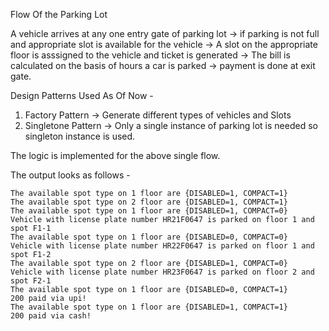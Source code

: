 Flow Of the Parking Lot 

A vehicle arrives at any one entry gate of parking lot -> if parking is not full and appropriate slot is available for the vehicle -> A slot on the appropriate floor is asssigned to the vehicle and ticket is generated -> The bill is calculated on the basis of hours a car is parked -> payment is done at exit gate.

Design Patterns Used As Of Now -

1) Factory Pattern -> Generate different types of vehicles and Slots
2) Singletone Pattern -> Only a single instance of parking lot is needed so singleton instance is used.

The logic is implemented for the above single flow. 

The output looks as follows - 
```
The available spot type on 1 floor are {DISABLED=1, COMPACT=1}
The available spot type on 2 floor are {DISABLED=1, COMPACT=1}
The available spot type on 1 floor are {DISABLED=1, COMPACT=0}
Vehicle with license plate number HR21F0647 is parked on floor 1 and spot F1-1
The available spot type on 1 floor are {DISABLED=0, COMPACT=0}
Vehicle with license plate number HR22F0647 is parked on floor 1 and spot F1-2
The available spot type on 2 floor are {DISABLED=1, COMPACT=0}
Vehicle with license plate number HR23F0647 is parked on floor 2 and spot F2-1
The available spot type on 1 floor are {DISABLED=0, COMPACT=1}
200 paid via upi!
The available spot type on 1 floor are {DISABLED=1, COMPACT=1}
200 paid via cash!
```
